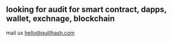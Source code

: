 ## looking for audit for smart contract, dapps, wallet, exchnage, blockchain
mail us hello@quillhash.com
